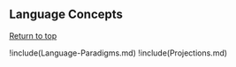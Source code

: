 <a name="Language-Concepts"></a>

## Language Concepts

[Return to top](#pattern-programming-language)

!include(Language-Paradigms.md)
!include(Projections.md)
